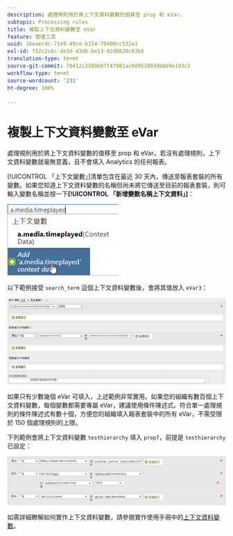 ```yaml
---
description: 處理規則用於將上下文資料變數的值移至 prop 和 eVar。
subtopic: Processing rules
title: 複製上下文資料變數至 eVar
feature: 管理工具
uuid: 1beaec4c-71e9-49ce-b154-78408cc532a3
exl-id: f52c2c6c-da3d-43d6-be13-92d0820c93b4
translation-type: tm+mt
source-git-commit: 78412c2588b07f47981ac0d953893db6b9e1d3c2
workflow-type: tm+mt
source-wordcount: '231'
ht-degree: 100%

---
```


# 複製上下文資料變數至 eVar

處理規則用於將上下文資料變數的值移至 prop 和 eVar。若沒有處理規則，上下文資料變數就毫無意義，且不會填入 Analytics 的任何報表。

[!UICONTROL 「上下文變數」]清單包含在最近 30 天內，傳送至報表套裝的所有變數。如果您知道上下文資料變數的名稱但尚未將它傳送至目前的報表套裝，則可輸入變數名稱並按一下&#x200B;**[!UICONTROL 「新增變數名稱上下文資料」]**：

![新增](assets/add-context-variable.png)

以下範例接受 `search_term` 這個上下文資料變數後，會將其值放入 `eVar3`：

![若您要在網站上追蹤可下載檔案的連結，請將 ](assets/set-context-data.png)

如果只有少數幾個 eVar 可填入，上述範例非常實用。如果您的組織有數百個上下文資料變數，每個變數都需要專屬 eVar，建議使用條件陳述式。符合單一處理規則的條件陳述式有數十個，方便您的組織填入報表套裝中的所有 eVar，不需受限於 150 個處理規則的上限。

下列範例會將上下文資料變數 `testhierarchy` 填入 `prop7`，前提是 `testhierarchy` 已設定：

![有條件](assets/add-conditional.png)

如需詳細瞭解如何實作上下文資料變數，請參閱實作使用手冊中的[上下文資料變數](/help/implement/vars/page-vars/contextdata.md)。
